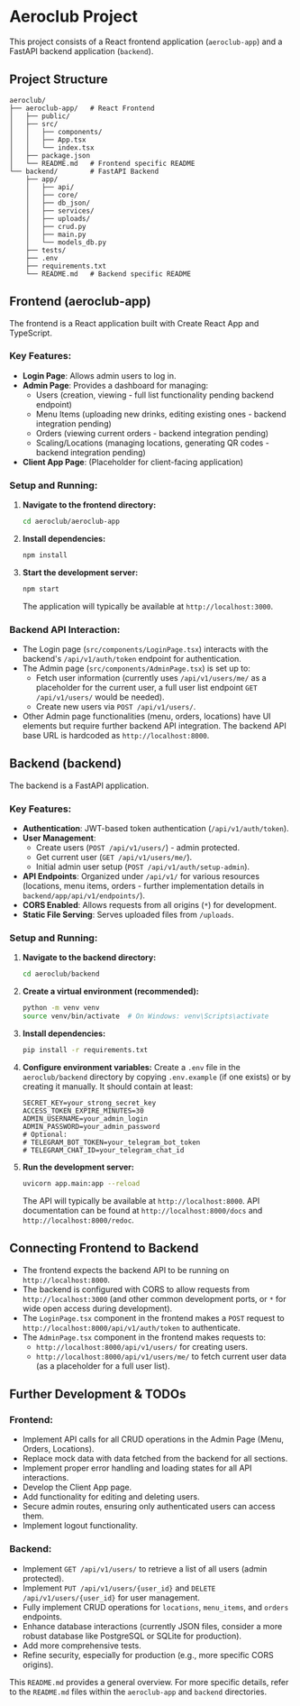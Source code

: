 # Aeroclub Project

This project consists of a React frontend application (`aeroclub-app`) and a FastAPI backend application (`backend`).

## Project Structure

```
aeroclub/
├── aeroclub-app/   # React Frontend
│   ├── public/
│   ├── src/
│   │   ├── components/
│   │   ├── App.tsx
│   │   └── index.tsx
│   ├── package.json
│   └── README.md   # Frontend specific README
└── backend/        # FastAPI Backend
    ├── app/
    │   ├── api/
    │   ├── core/
    │   ├── db_json/
    │   ├── services/
    │   ├── uploads/
    │   ├── crud.py
    │   ├── main.py
    │   └── models_db.py
    ├── tests/
    ├── .env
    ├── requirements.txt
    └── README.md   # Backend specific README
```

## Frontend (aeroclub-app)

The frontend is a React application built with Create React App and TypeScript.

### Key Features:
*   **Login Page**: Allows admin users to log in.
*   **Admin Page**: Provides a dashboard for managing:
    *   Users (creation, viewing - full list functionality pending backend endpoint)
    *   Menu Items (uploading new drinks, editing existing ones - backend integration pending)
    *   Orders (viewing current orders - backend integration pending)
    *   Scaling/Locations (managing locations, generating QR codes - backend integration pending)
*   **Client App Page**: (Placeholder for client-facing application)

### Setup and Running:

1.  **Navigate to the frontend directory:**
    ```bash
    cd aeroclub/aeroclub-app
    ```
2.  **Install dependencies:**
    ```bash
    npm install
    ```
3.  **Start the development server:**
    ```bash
    npm start
    ```
    The application will typically be available at `http://localhost:3000`.

### Backend API Interaction:
*   The Login page (`src/components/LoginPage.tsx`) interacts with the backend's `/api/v1/auth/token` endpoint for authentication.
*   The Admin page (`src/components/AdminPage.tsx`) is set up to:
    *   Fetch user information (currently uses `/api/v1/users/me/` as a placeholder for the current user, a full user list endpoint `GET /api/v1/users/` would be needed).
    *   Create new users via `POST /api/v1/users/`.
*   Other Admin page functionalities (menu, orders, locations) have UI elements but require further backend API integration. The backend API base URL is hardcoded as `http://localhost:8000`.

## Backend (backend)

The backend is a FastAPI application.

### Key Features:
*   **Authentication**: JWT-based token authentication (`/api/v1/auth/token`).
*   **User Management**:
    *   Create users (`POST /api/v1/users/`) - admin protected.
    *   Get current user (`GET /api/v1/users/me/`).
    *   Initial admin user setup (`POST /api/v1/auth/setup-admin`).
*   **API Endpoints**: Organized under `/api/v1/` for various resources (locations, menu items, orders - further implementation details in `backend/app/api/v1/endpoints/`).
*   **CORS Enabled**: Allows requests from all origins (`*`) for development.
*   **Static File Serving**: Serves uploaded files from `/uploads`.

### Setup and Running:

1.  **Navigate to the backend directory:**
    ```bash
    cd aeroclub/backend
    ```
2.  **Create a virtual environment (recommended):**
    ```bash
    python -m venv venv
    source venv/bin/activate  # On Windows: venv\Scripts\activate
    ```
3.  **Install dependencies:**
    ```bash
    pip install -r requirements.txt
    ```
4.  **Configure environment variables:**
    Create a `.env` file in the `aeroclub/backend` directory by copying `.env.example` (if one exists) or by creating it manually.
    It should contain at least:
    ```env
    SECRET_KEY=your_strong_secret_key
    ACCESS_TOKEN_EXPIRE_MINUTES=30
    ADMIN_USERNAME=your_admin_login
    ADMIN_PASSWORD=your_admin_password
    # Optional:
    # TELEGRAM_BOT_TOKEN=your_telegram_bot_token
    # TELEGRAM_CHAT_ID=your_telegram_chat_id
    ```
5.  **Run the development server:**
    ```bash
    uvicorn app.main:app --reload
    ```
    The API will typically be available at `http://localhost:8000`. API documentation can be found at `http://localhost:8000/docs` and `http://localhost:8000/redoc`.

## Connecting Frontend to Backend

*   The frontend expects the backend API to be running on `http://localhost:8000`.
*   The backend is configured with CORS to allow requests from `http://localhost:3000` (and other common development ports, or `*` for wide open access during development).
*   The `LoginPage.tsx` component in the frontend makes a `POST` request to `http://localhost:8000/api/v1/auth/token` to authenticate.
*   The `AdminPage.tsx` component in the frontend makes requests to:
    *   `http://localhost:8000/api/v1/users/` for creating users.
    *   `http://localhost:8000/api/v1/users/me/` to fetch current user data (as a placeholder for a full user list).

## Further Development & TODOs

### Frontend:
*   Implement API calls for all CRUD operations in the Admin Page (Menu, Orders, Locations).
*   Replace mock data with data fetched from the backend for all sections.
*   Implement proper error handling and loading states for all API interactions.
*   Develop the Client App page.
*   Add functionality for editing and deleting users.
*   Secure admin routes, ensuring only authenticated users can access them.
*   Implement logout functionality.

### Backend:
*   Implement `GET /api/v1/users/` to retrieve a list of all users (admin protected).
*   Implement `PUT /api/v1/users/{user_id}` and `DELETE /api/v1/users/{user_id}` for user management.
*   Fully implement CRUD operations for `locations`, `menu_items`, and `orders` endpoints.
*   Enhance database interactions (currently JSON files, consider a more robust database like PostgreSQL or SQLite for production).
*   Add more comprehensive tests.
*   Refine security, especially for production (e.g., more specific CORS origins).

This `README.md` provides a general overview. For more specific details, refer to the `README.md` files within the `aeroclub-app` and `backend` directories.
